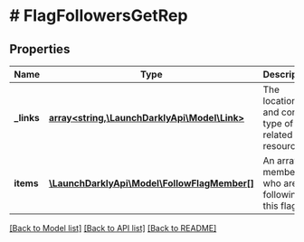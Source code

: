 # # FlagFollowersGetRep

## Properties

Name | Type | Description | Notes
------------ | ------------- | ------------- | -------------
**_links** | [**array<string,\LaunchDarklyApi\Model\Link>**](Link.md) | The location and content type of related resources |
**items** | [**\LaunchDarklyApi\Model\FollowFlagMember[]**](FollowFlagMember.md) | An array of members who are following this flag | [optional]

[[Back to Model list]](../../README.md#models) [[Back to API list]](../../README.md#endpoints) [[Back to README]](../../README.md)
